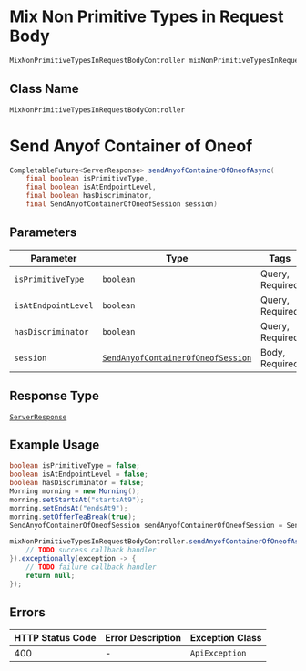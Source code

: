 # Mix Non Primitive Types in Request Body

```java
MixNonPrimitiveTypesInRequestBodyController mixNonPrimitiveTypesInRequestBodyController = client.getMixNonPrimitiveTypesInRequestBodyController();
```

## Class Name

`MixNonPrimitiveTypesInRequestBodyController`


# Send Anyof Container of Oneof

```java
CompletableFuture<ServerResponse> sendAnyofContainerOfOneofAsync(
    final boolean isPrimitiveType,
    final boolean isAtEndpointLevel,
    final boolean hasDiscriminator,
    final SendAnyofContainerOfOneofSession session)
```

## Parameters

| Parameter | Type | Tags | Description |
|  --- | --- | --- | --- |
| `isPrimitiveType` | `boolean` | Query, Required | - |
| `isAtEndpointLevel` | `boolean` | Query, Required | - |
| `hasDiscriminator` | `boolean` | Query, Required | - |
| `session` | [`SendAnyofContainerOfOneofSession`]($m/SendAnyofContainerOfOneofSession) | Body, Required | - |

## Response Type

[`ServerResponse`](/doc/models/server-response.md)

## Example Usage

```java
boolean isPrimitiveType = false;
boolean isAtEndpointLevel = false;
boolean hasDiscriminator = false;
Morning morning = new Morning();
morning.setStartsAt("startsAt9");
morning.setEndsAt("endsAt9");
morning.setOfferTeaBreak(true);
SendAnyofContainerOfOneofSession sendAnyofContainerOfOneofSession = SendAnyofContainerOfOneofSession.fromMorning(morning);

mixNonPrimitiveTypesInRequestBodyController.sendAnyofContainerOfOneofAsync(isPrimitiveType, isAtEndpointLevel, hasDiscriminator, sendAnyofContainerOfOneofSession).thenAccept(result -> {
    // TODO success callback handler
}).exceptionally(exception -> {
    // TODO failure callback handler
    return null;
});
```

## Errors

| HTTP Status Code | Error Description | Exception Class |
|  --- | --- | --- |
| 400 | - | `ApiException` |

